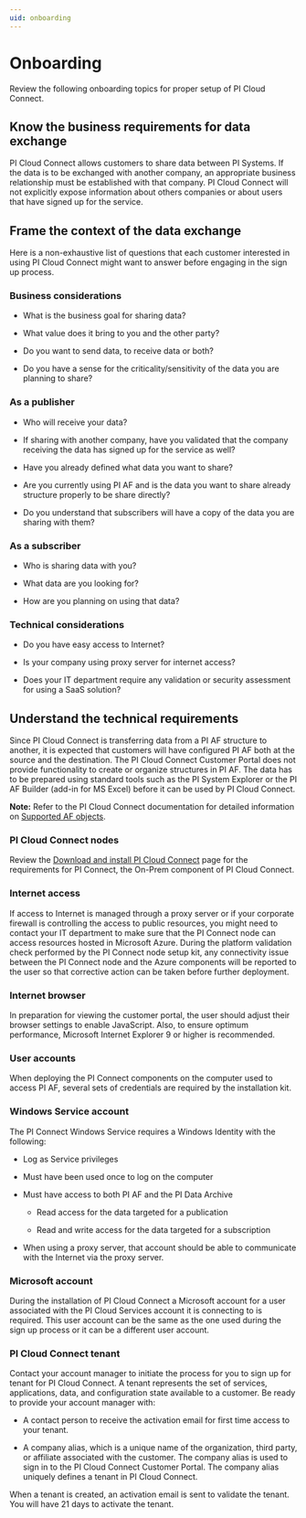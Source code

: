 ```yaml
---
uid: onboarding
---
```


# Onboarding
 
Review the following onboarding topics for proper setup of PI Cloud Connect.

## Know the business requirements for data exchange
 
PI Cloud Connect allows customers to share data between PI Systems. If the data is to be exchanged with another company, an appropriate business relationship must be established with that company. PI Cloud Connect will not explicitly expose information about others companies or about users that have signed up for the service.

## Frame the context of the data exchange
 
 Here is a non-exhaustive list of questions that each customer interested in using PI Cloud Connect might want to answer before engaging in the sign up process.
 

### Business considerations
- What is the business goal for sharing data?

- What value does it bring to you and the other party?

- Do you want to send data, to receive data or both?

- Do you have a sense for the criticality/sensitivity of the data you are planning to share?

### As a publisher

- Who will receive your data?

- If sharing with another company, have you validated that the company receiving the data has signed up for the service as well?

- Have you already defined what data you want to share?

- Are you currently using PI AF and is the data you want to share already structure properly to be share directly?

- Do you understand that subscribers will have a copy of the data you are sharing with them?
	 
### As a subscriber

- Who is sharing data with you?

- What data are you looking for?

- How are you planning on using that data?

### Technical considerations

- Do you have easy access to Internet?

- Is your company using proxy server for internet access?

- Does your IT department require any validation or security assessment for using a SaaS solution?

## Understand the technical requirements
 
Since PI Cloud Connect is transferring data from a PI AF structure to another, it is expected that customers will have configured PI AF both at the source and the destination. The PI Cloud Connect Customer Portal does not provide functionality to create or organize structures in PI AF. The data has to be prepared using standard tools such as the PI System Explorer or the PI AF Builder (add-in for MS Excel) before it can be used by PI Cloud Connect.

**Note:** Refer to the PI Cloud Connect documentation for detailed information on [Supported AF objects](xref:supported-af-objects).

### PI Cloud Connect nodes

Review the [Download and install PI Cloud Connect](xref:download-and-install) page for the requirements for PI Connect, the On-Prem component of PI Cloud Connect.

### Internet access

If access to Internet is managed through a proxy server or if your corporate firewall is controlling the access to public resources, you might need to contact your IT department to make sure that the PI Connect node can access resources hosted in Microsoft Azure. During the platform validation check performed by the PI Connect node setup kit, any connectivity issue between the PI Connect node and the Azure components will be reported to the user so that corrective action can be taken before further deployment.

### Internet browser

In preparation for viewing the customer portal, the user should adjust their browser settings to enable JavaScript. Also, to ensure optimum performance, Microsoft Internet Explorer 9 or higher is recommended.
 
### User accounts

When deploying the PI Connect components on the computer used to access PI AF, several sets of credentials are required by the installation kit.
 
### Windows Service account

The PI Connect Windows Service requires a Windows Identity with the following:

- Log as Service privileges
		 
- Must have been used once to log on the computer
		 
- Must have access to both PI AF and the PI Data Archive
			
  - Read access for the data targeted for a publication
			
  - Read and write access for the data targeted for a subscription

- When using a proxy server, that account should be able to communicate with the Internet via the proxy server.

### Microsoft account

During the installation of PI Cloud Connect a Microsoft account for a user associated with the PI Cloud Services account it is connecting to is required. This user account can be the same as the one used during the sign up process or it can be a different user account.
 
### PI Cloud Connect tenant

Contact your account manager to initiate the process for you to sign up for tenant for PI Cloud Connect. A tenant represents the set of services, applications, data, and configuration state available to a customer. Be ready to provide your account manager with:

- A contact person to receive the activation email for first time access to your tenant.

- A company alias, which is a unique name of the organization, third party, or affiliate associated with the customer. The company alias is used to sign in to the PI Cloud Connect Customer Portal. The company alias uniquely defines a tenant in PI Cloud Connect.

When a tenant is created, an activation email is sent to validate the tenant. You will have 21 days to activate the tenant.
